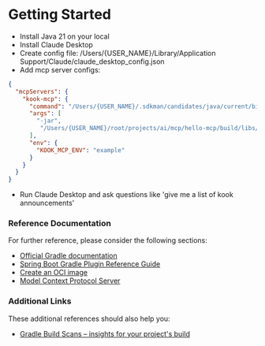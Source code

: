 # Getting Started

- Install Java 21 on your local 
- Install Claude Desktop
- Create config file: /Users/{USER_NAME}/Library/Application Support/Claude/claude_desktop_config.json
- Add mcp server configs:
```json 
{
  "mcpServers": {
    "kook-mcp": {
      "command": "/Users/{USER_NAME}/.sdkman/candidates/java/current/bin/java",
      "args": [
        "-jar",
         "/Users/{USER_NAME}/root/projects/ai/mcp/hello-mcp/build/libs/hello-mcp-0.0.1-SNAPSHOT.jar"
      ],
      "env": {
        "KOOK_MCP_ENV": "example"
      }
    }
  }
}
```
- Run Claude Desktop and ask questions like 'give me a list of kook announcements'

### Reference Documentation
For further reference, please consider the following sections:

* [Official Gradle documentation](https://docs.gradle.org)
* [Spring Boot Gradle Plugin Reference Guide](https://docs.spring.io/spring-boot/3.4.5/gradle-plugin)
* [Create an OCI image](https://docs.spring.io/spring-boot/3.4.5/gradle-plugin/packaging-oci-image.html)
* [Model Context Protocol Server](https://docs.spring.io/spring-ai/reference/api/mcp/mcp-server-boot-starter-docs.html)

### Additional Links
These additional references should also help you:

* [Gradle Build Scans – insights for your project's build](https://scans.gradle.com#gradle)

